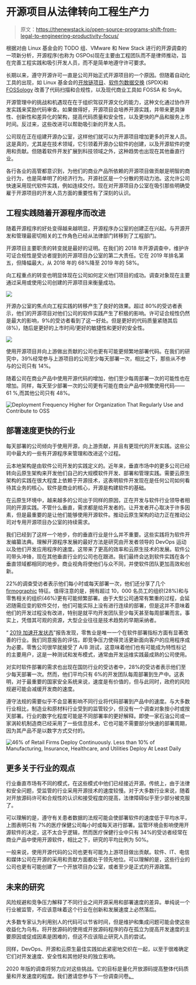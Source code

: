 # 开源项目从法律转向工程生产力

> 原文：<https://thenewstack.io/open-source-programs-shift-from-legal-to-engineering-productivity-focus/>

根据对由 Linux 基金会的 TODO 组、VMware 和 New Stack 进行的开源调查的一项新分析，开源程序(也称为 OSPOs)现在主要由工程团队而不是律师推动，旨在完善工程实践和吸引开发人员，而不是简单地遵守许可要求。

长期以来，遵守开源许可一直是公司开始正式开源项目的一个原因。但随着自动化工具的出现，如 Linux 基金会的[开放链项目](https://www.openchainproject.org/)、[软件包数据交换](https://spdx.org/) (SPDX)和 [FOSSology](https://www.fossology.org/) 改善了代码扫描和合规性，以及现代商业工具如 FOSSA 和 Snyk。

开源管理中的挑战和机遇现在在于组织驾驭开源文化的能力，这种文化通过协作开发实践来奖励代码审查。如果做得好，开源项目会培养开源实践，并带来更具弹性、创新性和差异化的架构，提高代码质量和安全性，以及更快的产品和服务上市时间。反过来，这些改进可以帮助吸引新的开发人员。

公司现在正在组建开源办公室，这样他们就可以为开源项目增加更多的开发人员。这是真的，尤其是在技术领域，它引领着开源办公软件的创建，以及开源软件的使用和贡献。但随着软件开发扩展到科技领域之外，这种趋势也出现在其他垂直行业。

各行各业的高管都意识到，为他们的商业产品所依赖的开源项目做贡献是明智的商业行为，也是简单明了的经济行为。开源社区是一个分散的劳动力池。这允许公司快速采用现代软件实践，例如连续交付。现在对开源项目办公室在吸引那些明确受雇于开源项目的开发人员方面的重要性有了深刻的认识。

## 工程实践随着开源程序而改进

随着开源程序的好处变得越来越明显，开源程序办公室的创建正在兴起。与开源开发和管理最密切相关的工作角色已经从法律部门转移到了工程部门。

开源项目主要职责的转变就是最好的证明。在我们的 2018 年开源调查中，维护许可证合规性是受访者提到的开源项目办公室的第二大责任。它在 2019 年排名第五，但降幅最大，从 2018 年的 68%降至 2019 年的 58%。

向工程重点的转变也明显体现在公司如何定义他们项目的成功。调查对象现在主要通过采用或使用公司创建的开源项目来衡量成功。

![](img/897d77ad1ffee2a777047673e0839d6f.png)

开源办公室的焦点向工程实践的转移产生了良好的效果。超过 80%的受访者表示，他们的开源项目对他们公司的软件实践产生了积极的影响。许可证合规性仍然是最大的影响，9%的受访者看到了这一好处。但是更好的代码质量紧随其后(8%)，随后是更好的上市时间/更好的敏捷性和更好的安全性。

![](img/b9dc33e72e7d7f49ff2bc2ae2b604243.png)

使用开源项目并向上游做出贡献的公司也更有可能更频繁地部署代码。在我们的研究中，39%经常参与上游项目的公司至少每天部署一次，相比之下，那些从不参与的公司只有 14%。

随着公司在商业产品中使用开源代码的增加，他们至少每周部署一次的可能性也在增加。同样，每天至少部署一次的公司更有可能在商业产品中频繁使用代码——61 %,而其他公司只有 48%。

![Deployment Frequency Higher for Organization That Regularly Use and Contribute to OSS](img/25d5ec25fa5d640c7c58921dab6cfc96.png)

## 部署速度更快的行业

每天部署的公司倾向于使用开源，向上游贡献，并且有更现代的开发实践。这些公司中最大的一些有开源程序来管理和改进这个过程。

云本地架构是由软件公司开发的实践定义的。近年来，垂直市场中的更多公司已经转向云原生架构来开发他们自己的大规模软件开发、部署和管理实践。需要云原生架构的实践在很大程度上依赖于开源技术，这表明软件开发现在是任何公司如何看待其业务的核心。软件是商业的核心，开源是构建软件的基础。

在云原生环境中，越来越多的公司出于同样的原因，正在开发与软件行业领导者相同的开源实践。不管什么垂直，需求都是给开发者的。让开发者开心取决于许多因素，但是最重要的是让他们能够使用开源软件。推动云原生架构的动力正在推动公司对专用开源项目办公室的持续需求。

我们已经到了这样一个地步，你的垂直行业是什么并不重要。这些实践将为软件开发编纂法典。理解开源程序发展的最好方法是研究由开发者领导的 DevOps 运动以及他们开发应用程序的速度。这带来了更高的效率和云原生技术的发展。软件公司带头冲锋，现在其他垂直行业的公司也在跟进。我们最终会达到软件实践在各个垂直领域都相同的地步。商业视角将使他们与众不同，并使软件团队更加高效和创新。

22%的调查受访者表示他们每小时或每天部署一次，他们还分享了几个 [firmographic](https://en.wikipedia.org/wiki/Firmographics) 特征。值得注意的是，拥有超过 10，000 名员工的组织(28%)和与零售相关的组织(46%)更有可能频繁部署。由于大型公司通常有繁重的过程，会延迟随需应变的软件交付，他们可能实际上没有进行连续的部署，但是这并不意味着他们的开发过程没有改进，特别是就平均开发团队至少每天甚至每周部署而言。事实上，凭借其可观的资源，大型企业往往是技术趋势的早期采纳者。

“ [2019 加速开发状态](https://cloud.google.com/devops/state-of-devops/)”报告发现，零售业是唯一一个在软件部署指标方面有显著改善的行业。我们同意报告的评估，即竞争压力使得灵活更新面向客户的应用程序成为必要。零售公司很早就接受了 A/B 测试，这意味着他们也有可能成为特性标记的主要用户，这是一种测试和发布模式，通常由开发运维实践最成熟的公司使用。

对实时软件部署的需求也出现在国防行业的受访者中，28%的受访者表示他们至少每天部署一次。然而，他们平均只有 6%的开发团队每周部署到生产中。这表明，对于最重要的国家安全系统来说，速度是有价值的，但与此同时，政府的风险规避可能会减缓开发商的速度。

遵守法规的需要似乎不会显著影响不同行业将代码部署到产品中的速度。与大多数行业相比，制造业和原材料行业受到的监管较少，但没有一个调查对象按小时或按天部署。行业的数字化程度可能是不同部署率的更好解释。即使一家石油公司或一家涡轮机制造商已经采用了一些信息技术，它也可能不需要部分快速的部署周期，因为其产品不是以数字方式交付的。

![46% of Retail Firms Deploy Continuously. Less than 10% of Manufacturing, Insurance, Healthcare, and Utilities Deploy At Least Daily](img/6f4904d0843d84468d0917a61b8fa41c.png)

## 更多关于行业的观点

行业垂直市场有不同的模式，在这些模式中他们已经接近开源。传统上，由于法律和安全问题，受监管的行业采用开源技术的速度较慢。对于大多数行业来说，随着对开放源码许可和合规性的认识和接受程度的提高，法律障碍似乎至少部分被克服了。

可以理解的是，遵守有关患者数据的法规可能会使部署软件的速度低于平均水平，上图表明只有 7%的医疗保健公司每小时或每天进行部署。监管环境会影响使用开源软件的决定，这不太合乎逻辑，然而医疗保健行业中只有 34%的受访者经常在商业产品中使用开源软件，相比之下，研究的平均比例为 50%。

一般来说，使用开源代码的公司也更有可能为上游项目做出贡献。软件、IT、电信和媒体公司在开源的采用和贡献方面都处于领先地位。可以理解的是，这些行业的公司也更有可能创建了一个开放项目办公室，或者至少是正式的开源政策。

## 未来的研究

风险规避和竞争压力解释了不同行业之间开源采用和部署速度的差异。单纯说一个行业被监管，不应该意味着这个行业在创新和发展速度上必然落后。

大多数专家认为利用别人的代码可以节省时间，但是维护和集成问题可能会使这些收益化为乌有。将开放源码的使用或开放源码程序的存在孤立为提高开发速度的主要原因或促成因素是困难的，但这不应该阻止研究人员的尝试。

同样，DevOps、开源和云原生最佳实践如此紧密地交织在一起，以至于很难确定它们对开发速度、安全性和其他好处的独立影响。

2020 年版的调查将努力应对这些挑战。它的目标是量化开放源码提高整体代码质量和开发速度的程度。我们邀请您参与下一份调查问卷[。](https://github.com/todogroup/survey/tree/master/2020)

<svg xmlns:xlink="http://www.w3.org/1999/xlink" viewBox="0 0 68 31" version="1.1"><title>Group</title> <desc>Created with Sketch.</desc></svg>